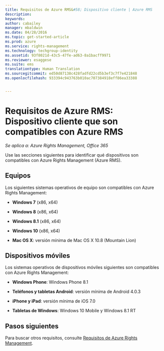 ```yaml
---
title: Requisitos de Azure RMS&#58; Dispositivo cliente | Azure RMS
description: 
keywords: 
author: cabailey
manager: mbaldwin
ms.date: 04/28/2016
ms.topic: get-started-article
ms.prod: azure
ms.service: rights-management
ms.technology: techgroup-identity
ms.assetid: 93f8021d-43c5-47fe-ad63-8a1bacff9971
ms.reviewer: esaggese
ms.suite: ems
translationtype: Human Translation
ms.sourcegitcommit: ed50d87138c428fadfd22cd5b3ef3c7f7e421848
ms.openlocfilehash: 933394c943763b010ac707384918eff86ea33388


---
```



# Requisitos de Azure RMS: Dispositivo cliente que son compatibles con Azure RMS

*Se aplica a: Azure Rights Management, Office 365*

Use las secciones siguientes para identificar qué dispositivos son compatibles con Azure Rights Management (Azure RMS).

## Equipos
Los siguientes sistemas operativos de equipo son compatibles con Azure Rights Management:

-   **Windows 7** (x86, x64)

-   **Windows 8** (x86, x64)

-   **Windows 8.1** (x86, x64)

-   **Windows 10** (x86, x64)

-   **Mac OS X**: versión mínima de Mac OS X 10.8 (Mountain Lion)

## Dispositivos móviles
Los sistemas operativos de dispositivos móviles siguientes son compatibles con Azure Rights Management:

-   **Windows Phone**: Windows Phone 8.1

-   **Teléfonos y tabletas Android**: versión mínima de Android 4.0.3

-   **iPhone y iPad**: versión mínima de iOS 7.0

-   **Tabletas de Windows**: Windows 10 Mobile y Windows 8.1 RT


## Pasos siguientes
Para buscar otros requisitos, consulte [Requisitos de Azure Rights Management](requirements-azure-rms.md).




<!--HONumber=Jul16_HO3-->


